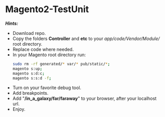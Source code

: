 # Magento2-TestUnit

__*Hints:*__

- Download repo.
- Copy the folders **Controller** and **etc** to your *app/code/Vendor/Module/* root directory. 
- Replace code where needed.
- In your Magento root directory run:
  ```bash 
  sudo rm -rf generated/* var/* pub/static/*;
  magento s:up;
  magento s:d:c;
  magento s:s:d -f;
  ```
- Turn on your favorite debug tool.
- Add breakpoints.
- Add "**/in_a_galaxy/far/faraway**" to your browser, after your localhost url.
- Enjoy.
